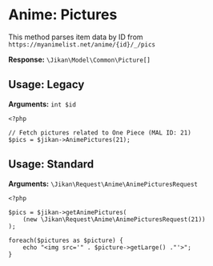 # Anime: Pictures
This method parses item data by ID from `https://myanimelist.net/anime/{id}/_/pics`

**Response:** `\Jikan\Model\Common\Picture[]`

## Usage: Legacy
**Arguments:** `int $id`
```
<?php

// Fetch pictures related to One Piece (MAL ID: 21)
$pics = $jikan->AnimePictures(21);
```

## Usage: Standard

**Arguments:** `\Jikan\Request\Anime\AnimePicturesRequest`
```
<?php

$pics = $jikan->getAnimePictures(
    (new \Jikan\Request\Anime\AnimePicturesRequest(21))
);

foreach($pictures as $picture) {
    echo "<img src='" . $picture->getLarge() ."'>";
}
```


[^1]: [\Jikan\Model\Common\Picture](/objects/model/common/picture)